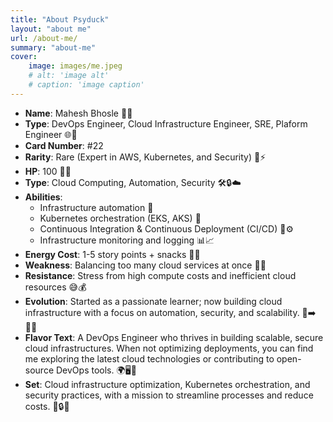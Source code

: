 ```yaml
---
title: "About Psyduck"
layout: "about me"
url: /about-me/
summary: "about-me"
cover: 
    image: images/me.jpeg
    # alt: 'image alt'
    # caption: 'image caption'
---
```


- **Name**: Mahesh Bhosle 🧑‍💻  
- **Type**: DevOps Engineer, Cloud Infrastructure Engineer, SRE, Plaform Engineer 🌐🔧  
- **Card Number**: #22  
- **Rarity**: Rare (Expert in AWS, Kubernetes, and Security) 🌟⚡  
- **HP**: 100 💪🔧  
- **Type**: Cloud Computing, Automation, Security 🛠️🔒☁️  
- **Abilities**:  
  - Infrastructure automation 🤖
  - Kubernetes orchestration (EKS, AKS) 🐳
  - Continuous Integration & Continuous Deployment (CI/CD) 🔄⚙️  
  - Infrastructure monitoring and logging 📊📈
- **Energy Cost**: 1-5 story points + snacks 🍕🥤
- **Weakness**: Balancing too many cloud services at once 🤹‍♂️
- **Resistance**: Stress from high compute costs and inefficient cloud resources 😅💰
- **Evolution**: Started as a passionate learner; now building cloud infrastructure with a focus on automation, security, and scalability. 🐣➡️🦸‍♂️
- **Flavor Text**: A DevOps Engineer who thrives in building scalable, secure cloud infrastructures. When not optimizing deployments, you can find me exploring the latest cloud technologies or contributing to open-source DevOps tools. 🌍🖥️🚀
- **Set**: Cloud infrastructure optimization, Kubernetes orchestration, and security practices, with a mission to streamline processes and reduce costs. 🔧🔒💡
